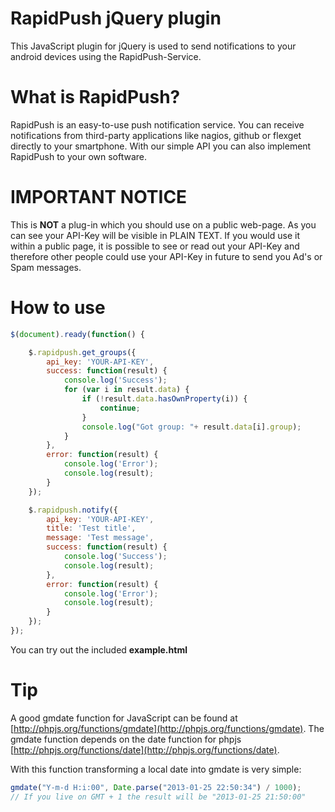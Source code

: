 # RapidPush jQuery plugin
This JavaScript plugin for jQuery is used to send notifications to your android devices using the RapidPush-Service.

# What is RapidPush?
RapidPush is an easy-to-use push notification service.
You can receive notifications from third-party applications like nagios, github or flexget directly to your smartphone.
With our simple API you can also implement RapidPush to your own software.

# IMPORTANT NOTICE
This is **NOT** a plug-in which you should use on a public web-page. As you can see your API-Key will be visible in PLAIN TEXT.
If you would use it within a public page, it is possible to see or read out your API-Key and therefore other people could use your
API-Key in future to send you Ad's or Spam messages.

# How to use

```js
$(document).ready(function() {

	$.rapidpush.get_groups({
		api_key: 'YOUR-API-KEY',
		success: function(result) {
			console.log('Success');
			for (var i in result.data) {
				if (!result.data.hasOwnProperty(i)) {
					continue;
				}
				console.log("Got group: "+ result.data[i].group);
			}
		},
		error: function(result) {
			console.log('Error');
			console.log(result);
		}
	});

	$.rapidpush.notify({
		api_key: 'YOUR-API-KEY',
		title: 'Test title',
		message: 'Test message',
		success: function(result) {
			console.log('Success');
			console.log(result);
		},
		error: function(result) {
			console.log('Error');
			console.log(result);
		}
	});
});
```
You can try out the included **example.html**

# Tip
A good gmdate function for JavaScript can be found at [http://phpjs.org/functions/gmdate](http://phpjs.org/functions/gmdate).
The gmdate function depends on the date function for phpjs [http://phpjs.org/functions/date](http://phpjs.org/functions/date).

With this function transforming a local date into gmdate is very simple:

```js
gmdate("Y-m-d H:i:00", Date.parse("2013-01-25 22:50:34") / 1000);
// If you live on GMT + 1 the result will be "2013-01-25 21:50:00"
```